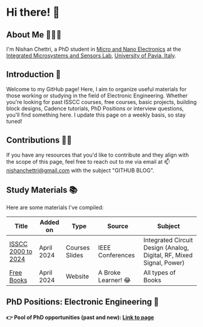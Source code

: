 



# Hi there! 👋

## About Me 💁🏻‍♂️
I'm Nishan Chettri, a PhD student in [Micro and Nano Electronics](https://phd-mne.unipv.it/index.php?page=Students.php) at the [Integrated Microsystems and Sensors Lab](http://ims2.unipv.it), [University of Pavia, Italy](https://web.unipv.it).

## Introduction 💬
Welcome to my GitHub page! Here, I aim to organize useful materials for those working or studying in the field of Electronic Engineering. Whether you're looking for past ISSCC courses, free courses, basic projects, building block designs, Cadence tutorials, PhD Positions or interview questions, you'll find something here. I update this page on a weekly basis, so stay tuned!

## Contributions 🤝🏽
If you have any resources that you'd like to contribute and they align with the scope of this page, feel free to reach out to me via email at 📫 nishanchettri@gmail.com with the subject "GITHUB BLOG".

## Study Materials 📚
Here are some materials I've compiled:

| Title                                           | Added on   | Type          | Source            | Subject                                                        |
|-------------------------------------------------|------------|---------------|-------------------|----------------------------------------------------------------|
| [ISSCC 2000 to 2024](https://github.com/nishanchettri/ISSCC-Courses) | April 2024 | Courses Slides | IEEE Conferences | Integrated Circuit Design (Analog, Digital, RF, Mixed Signal, Power) |
| [Free Books](http://singlelogin.re) | April 2024 | Website |  A Broke Learner! 😂 | All types of Books |

## PhD Positions: Electronic Engineering 🧐
#### 👉 Pool of PhD opportunities (past and new): [Link to page](https://github.com/nishanchettri/PhD-positions-electronic-engineering/)



